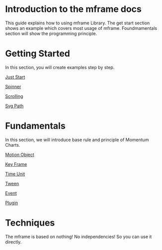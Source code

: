 # Introduction to the mframe docs

This guide explains how to using mframe Library. The get start section shows an example which covers most usage of mframe. Foundmamentals section will show the programming principle. 

# Getting Started

In this section, you will create examples step by step.

[Just Start](./getting_started/just_start.md)

[Spinner](./getting_started/spinner.md)

[Scrolling](./getting_started/scrolling.md)

[Svg Path](./getting_started/svg_path.md)

# Fundamentals

In this section, we will introduce base rule and principle of Momentum Charts. 

[Motion Object](./fundamentals/motion_ojbect.md)

[Key Frame](./fundamentals/key_frame.md)

[Time Unit](./fundamentals/time_unit.md)

[Tween](./fundamentals/tween.md)

[Event](./fundamentals/event.md)

[Plugin](./fundamentals/plugin.md)

# Techniques

The mframe is based on nothing! No independencies! So you can use it directly.
